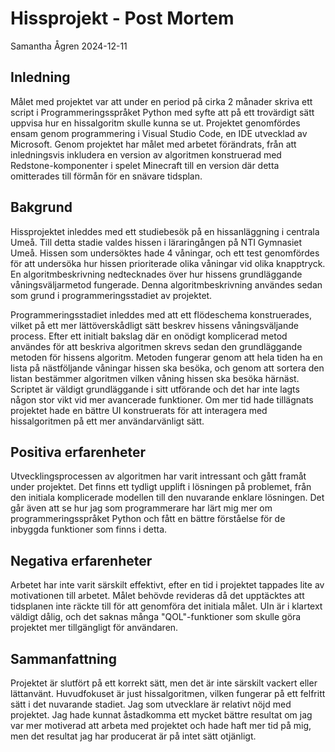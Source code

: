 # Hissprojekt - Post Mortem
Samantha Ågren
2024-12-11

## Inledning

Målet med projektet var att under en period på cirka 2 månader skriva ett script i Programmeringsspråket Python med syfte att på ett trovärdigt sätt uppvisa hur en hissalgoritm skulle kunna se ut. Projektet genomfördes ensam genom programmering i Visual Studio Code, en IDE utvecklad av Microsoft. Genom projektet har målet med arbetet förändrats, från att inledningsvis inkludera en version av algoritmen konstruerad med Redstone-komponenter i spelet Minecraft till en version där detta omitterades till förmån för en snävare tidsplan.

## Bakgrund

Hissprojektet inleddes med ett studiebesök på en hissanläggning i centrala Umeå. Till detta stadie valdes hissen i läraringången på NTI Gymnasiet Umeå. Hissen som undersöktes hade 4 våningar, och ett test genomfördes för att undersöka hur hissen prioriterade olika våningar vid olika knapptryck. En algoritmbeskrivning nedtecknades över hur hissens grundläggande våningsväljarmetod fungerade. Denna algoritmbeskrivning användes sedan som grund i programmeringsstadiet av projektet.

Programmeringsstadiet inleddes med att ett flödeschema konstruerades, vilket på ett mer lättöverskådligt sätt beskrev hissens våningsväljande process. Efter ett initialt bakslag där en onödigt komplicerad metod användes för att beskriva algoritmen skrevs sedan den grundläggande metoden för hissens algoritm. Metoden fungerar genom att hela tiden ha en lista på nästföljande våningar hissen ska besöka, och genom att sortera den listan bestämmer algoritmen vilken våning hissen ska besöka härnäst. Scriptet är väldigt grundläggande i sitt utförande och det har inte lagts någon stor vikt vid mer avancerade funktioner. Om mer tid hade tillägnats projektet hade en bättre UI konstruerats för att interagera med hissalgoritmen på ett mer användarvänligt sätt.

## Positiva erfarenheter

Utvecklingsprocessen av algoritmen har varit intressant och gått framåt under projektet. Det finns ett tydligt upplift i lösningen på problemet, från den initiala komplicerade modellen till den nuvarande enklare lösningen. Det går även att se hur jag som programmerare har lärt mig mer om programmeringsspråket Python och fått en bättre förståelse för de inbyggda funktioner som finns i detta. 

## Negativa erfarenheter

Arbetet har inte varit särskilt effektivt, efter en tid i projektet tappades lite av motivationen till arbetet. Målet behövde revideras då det upptäcktes att tidsplanen inte räckte till för att genomföra det initiala målet. UIn är i klartext väldigt dålig, och det saknas många "QOL"-funktioner som skulle göra projektet mer tillgängligt för användaren.

## Sammanfattning

Projektet är slutfört på ett korrekt sätt, men det är inte särskilt vackert eller lättanvänt. Huvudfokuset är just hissalgoritmen, vilken fungerar på ett felfritt sätt i det nuvarande stadiet. Jag som utvecklare är relativt nöjd med projektet. Jag hade kunnat åstadkomma ett mycket bättre resultat om jag var mer motiverad att arbeta med projektet och hade haft mer tid på mig, men det resultat jag har producerat är på intet sätt otjänligt.